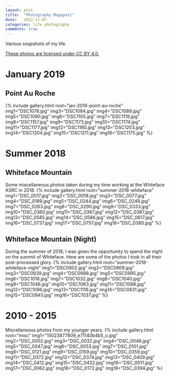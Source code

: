 ```yaml
---
layout: post
title:  "Photography Megapost"
date:   2022-11-07
categories: life photography
comments: true
---
```

Various snapshots of my life.

[These photos are licensed under CC BY 4.0.](https://creativecommons.org/licenses/by/4.0/)

# January 2019
## Point Au Roche
{%
    include gallery.html
    root="jan-2019-point-au-roche"
    img1="DSC1078.jpg"
    img3="DSC1084.jpg"
    img4="DSC1088.jpg"
    img5="DSC1090.jpg"
    img6="DSC1105.jpg"
    img7="DSC1119.jpg"
    img8="DSC1157.jpg"
    img9="DSC1173.jpg"
    img10="DSC1174.jpg"
    img11="DSC1177.jpg"
    img12="DSC1180.jpg"
    img13="DSC1203.jpg"
    img14="DSC1204.jpg"
    img15="DSC1211.jpg"
    img16="DSC1175.jpg"
%}


# Summer 2018
## Whiteface Mountain
Some miscellaneous photos taken during my time working at the Whiteface ASRC in 2018.
{%
    include gallery.html
    root="summer-2018-whiteface"
    img1="DSC_0017.jpg"
    img2="DSC_0018.jpg"
    img3="DSC_0077.jpg"
    img4="DSC_0189.jpg"
    img5="DSC_0244.jpg"
    img6="DSC_0249.jpg"
    img7="DSC_0263.jpg"
    img8="DSC_0290.jpg"
    img9="DSC_0333.jpg"
    img10="DSC_0360.jpg"
    img11="DSC_0367.jpg"
    img12="DSC_0387.jpg"
    img13="DSC_0585.jpg"
    img14="DSC_0586.jpg"
    img15="DSC_0617.jpg"
    img16="DSC_0737.jpg"
    img17="DSC_0757.jpg"
    img18="DSC_0380.jpg"
%}

## Whiteface Mountain (Night)
During the summer of 2018, I was given the opportunity to spend the night on the summit of Whiteface. Here are some of the photos I took in all their post-processed glory.
{%
    include gallery.html
    root="summer-2018-whiteface-night"
    img1="DSC0902.jpg"
    img2="DSC0909.jpg"
    img3="DSC0939.jpg"
    img4="DSC0988.jpg"
    img5="DSC0995.jpg"
    img6="DSC1016.jpg"
    img7="DSC1032.jpg"
    img8="DSC1040.jpg"
    img9="DSC1046.jpg"
    img10="DSC1063.jpg"
    img11="DSC1088.jpg"
    img12="DSC1096.jpg"
    img13="DSC1119.jpg"
    img14="DSC0831.jpg"
    img15="DSC0945.jpg"
    img16="DSC1037.jpg"
%}

# 2010 - 2015
Miscellaneous photos from my younger years.
{%
    include gallery.html
    root="misc"
    img1="15023877809_e71140b4b5_o.jpg"
    img2="DSC_0002.jpg"
    img3="DSC_0032.jpg"
    img4="DSC_0046.jpg"
    img5="DSC_0047.jpg"
    img6="DSC_0053.jpg"
    img7="DSC_0101.jpg"
    img8="DSC_0121.jpg"
    img9="DSC_0159.jpg"
    img10="DSC_0359.jpg"
    img11="DSC_0372.jpg"
    img12="DSC_0374.jpg"
    img13="DSC_0409.jpg"
    img14="DSC_0412.jpg"
    img15="DSC_0432.jpg"
    img16="DSC_0011.jpg"
    img17="DSC_0062.jpg"
    img18="DSC_0172.jpg"
    img19="DSC_0394.jpg"
%}
